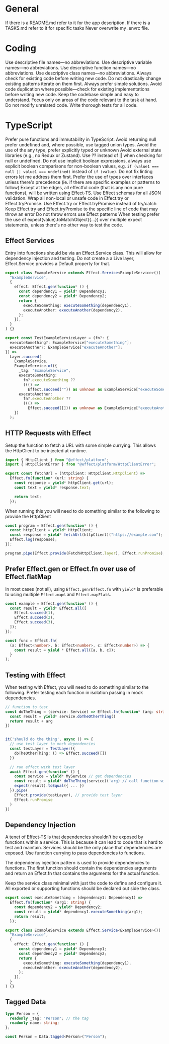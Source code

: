 # General

If there is a README.md refer to it for the app description.
If there is a TASKS.md refer to it for specific tasks
Never overwrite my .envrc file.

# Coding

Use descriptive file names—no abbreviations.
Use descriptive variable names—no abbreviations.
Use descriptive function names—no abbreviations.
Use descriptive class names—no abbreviations.
Always check for existing code before writing new code.
Do not drastically change existing patterns iterate on them first.
Always prefer simple solutions.
Avoid code duplication where possible—check for existing implementations before writing new code.
Keep the codebase simple and easy to understand.
Focus only on areas of the code relevant to the task at hand.
Do not modify unrelated code.
Write thorough tests for all code.

# TypeScript

Prefer pure functions and immutability in TypeScript.
Avoid returning null prefer undefined and, where possible, use tagged union types.
Avoid the use of the any type, prefer explicitly typed or unknown
Avoid external state libraries (e.g., no Redux or Zustand).
Use ?? instead of || when checking for null or undefined.
Do not use implicit boolean expressions, always use explicit boolean comparisons for non-boolean values, e.g. `if (value1 === null || value1 === undefined)` instead of `if (value)`.
Do not fix linting errors let me address them first.
Prefer the use of types over interfaces unless there's precedence (ie. if there are specific examples or patterns to follow)
Except at the edges, all effectful code (that is any non pure functions), will be written using Effect-TS.
Use Effect schemas for all JSON validation.
Wrap all non-local or unsafe code in Effect.try or Effect.tryPromise.
Use Effect.try or Effect.tryPromise instead of try/catch
Keep Effect.try and Effect.tryPromise to the specific line of code that may throw an error
Do not throw errors use Effect patterns
When testing prefer the use of expect(value).toMatchObject({...}) over multiple expect statements, unless there's no other way to test the code.

## Effect Services

Entry into functions should be via an Effect.Service class. This will allow for dependency injection and testing. Do not create a a Live layer, Effect.Service provides a Default property for that.

```typescript
export class ExampleService extends Effect.Service<ExampleService>()(
  "ExampleService",
  {
    effect: Effect.gen(function* () {
      const dependency1 = yield* Dependency1;
      const dependency2 = yield* Dependency2;
      return {
        executeSomething: executeSomething(dependency1),
        executeAnother: executeAnother(dependency2),
      };
    }),
  }
) {}

export const TestExampleServiceLayer = (fn?: {
  executeSomething?: ExampleService["executeSomething"];
  executeAnother?: ExampleService["executeAnother"];
}) =>
  Layer.succeed(
    ExampleService,
    ExampleService.of({
      _tag: "ExampleService",
      executeSomething:
        fn?.executeSomething ??
        ((() =>
          Effect.succeed("")) as unknown as ExampleService["executeSomething"]),
      executeAnother:
        fn?.executeAnother ??
        ((() =>
          Effect.succeed([])) as unknown as ExampleService["executeAnother"]),
    })
  );
```

## HTTP Requests with Effect

Setup the function to fetch a URL with some simple currying. This allows the HttpClient to be injected at runtime.

```typescript
import { HttpClient } from "@effect/platform";
import { HttpClientError } from "@effect/platform/HttpClientError";

export const fetchUrl = (httpClient: HttpClient.HttpClient) =>
  Effect.fn(function* (url: string) {
    const response = yield* httpClient.get(url);
    const text = yield* response.text;

    return text;
  });
```

When running this you will need to do something similar to the following to provide the HttpClient

```typescript
const program = Effect.gen(function* () {
  const httpClient = yield* HttpClient;
  const response = yield* fetchUrl(httpClient)("https://example.com");
  Effect.log(response);
});

program.pipe(Effect.provide(FetchHttpClient.layer), Effect.runPromise);
```

## Prefer Effect.gen or Effect.fn over use of Effect.flatMap

In most cases (not all), using `Effect.gen/Effect.fn` with `yield*` is preferable to using multiple `Effect.map`s and `Effect.mapFlat`s.

```typescript
const example = Effect.gen(function* () {
  const result = yield* Effect.all([
    Effect.succeed(1),
    Effect.succeed(2),
    Effect.succeed(3),
  ]);
});

const func = Effect.fn(
  (a: Effect<number>, b: Effect<number>, c: Effect<number>) => {
    const result = yield * Effect.all([a, b, c]);
  }
);
```

## Testing with Effect

When testing with Effect, you will need to do something similar to the following. Prefer testing each function in isolation passing in mock dependencies.

```typescript
// function to test
const doTheThing = (service: Service) => Effect.fn(function* (arg: string) {
  const result = yield* service.doTheOtherThing()
  return result + arg
})


it('should do the thing', async () => {
  // use test layer to mock dependencies
  const testLayer = TestLayer({
    doTheOtherThing: () => Effect.succeed([])
  })

  // run effect with test layer
  await Effect.gen(function* () {
    const service = yield* MyService // get dependencies
    const result = yield* doTheThing(service)('arg) // call function with test data
    expect(result).toEqual({ ... })
  }).pipe(
    Effect.provide(testLayer), // provide test layer
    Effect.runPromise
  )
})
```

## Dependency Injection

A tenet of Effect-TS is that dependencies shouldn't be exposed by functions within a service. This is because it can lead to code that is hard to test and maintain. Services should be the only place that dependencies are exposed. Use function currying to pass dependencies to functions.

The dependency injection pattern is used to provide dependencies to functions. The first function should contain the dependencies arguments and return an Effect.fn that contains the arguments for the actual function.

Keep the service class minimal with just the code to define and configure it. All exported or supporting functions should be declared out side the class.

```typescript
export const executeSomething = (dependency1: Dependency1) =>
  Effect.fn(function* (arg1: string) {
    const dependency2 = yield* Dependency2;
    const result = yield* dependency1.executeSomething(arg1);
    return result;
  });

export class ExampleService extends Effect.Service<ExampleService>()(
  "ExampleService",
  {
    effect: Effect.gen(function* () {
      const dependency1 = yield* Dependency1;
      const dependency2 = yield* Dependency2;
      return {
        executeSomething: executeSomething(dependency1),
        executeAnother: executeAnother(dependency2),
      };
    }),
  }
) {}
```

## Tagged Data

```typescript
type Person = {
  readonly _tag: "Person"; // the tag
  readonly name: string;
};

const Person = Data.tagged<Person>("Person");
```
